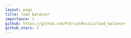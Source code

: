 ```yaml
---
layout: page
title: load balancer
importance: 1
github: https://github.com/PatriotRossii/load_balancer
github_stars: 3
---
```


